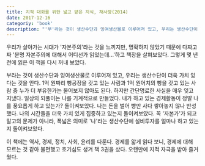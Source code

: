 ```yaml
--- 
title: 지적 대화를 위한 넓고 얕은 지식, 채사장(2014)
date: 2017-12-16
categoriy: 'book' 
description: "'부'라는 것이 생산수단과 잉여생산물로 이루어져 있고, 우리는 생산수단이 더욱 가치 있다는 것을 안다. 1억 원짜리 빵공장을 갖고 있는 사람과 1억 원어치의 빵을 갖고 있는 사람 중 누가 더 부유한가는 물어보지 않아도 된다. 하지만 간단명료한 사실을 매우 잊고 지냈다."
--- 
```


우리가 살아가는 시대가 '자본주의'라는 것을 느끼지만, 명확하지 않았기 때문에 다짜고짜 '분명 자본주의에 대해서 어디선가 읽었는데...'하고 책장을 살펴보았다. 그렇게 몇 년 전에 읽은 이 책을 다시 꺼내 보았다. 

부라는 것이 생산수단과 잉여생산물로 이루어져 있고, 우리는 생산수단이 더욱 가치 있다는 것을 안다. 1억 원짜리 빵공장을 갖고 있는 사람과 1억 원어치의 빵을 갖고 있는 사람 중 누가 더 부유한가는 물어보지 않아도 된다. 하지만 간단명료한 사실을 매우 잊고 지냈다. 일상의 되풀이는 나를 기계적으로 만들었다. 내가 하고 있는 경제활동이 정말 나를 풍요롭게 하고 있는가? 돌이켜보았다. 나는 돈을 벌어 빵만 사다 쌓아놓지 않나 반성했다. 나의 시간들을 더욱 가치 있게 집중하고 있는지 돌이켜보았다. 꼭 '자본가'가 되고 말고의 문제가 아니라, 폭넓은 의미로 '나'라는 생산수단에 설비투자를 얼마나 하고 있는지 돌이켜보았다. 

이 책에는 역사, 경제, 정치, 사회, 윤리를 다룬다. 경제를 얇게 읽다 보니, 경제에 대해 모르는 것 같아 불편했고 호기심도 생겨 책 3권을 샀다. 오랜만에 지적 자극을 받아 즐거웠다.